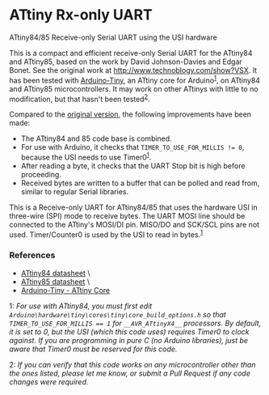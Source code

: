 # ATtiny Rx-only UART
ATtiny84/85 Receive-only Serial UART using the USI hardware

This is a compact and efficient receive-only Serial UART for the ATtiny84 and ATtiny85,
based on the work by David Johnson-Davies and Edgar Bonet. See the original work at 
http://www.technoblogy.com/show?VSX. It has been tested with [Arduino-Tiny](https://code.google.com/p/arduino-tiny/), 
an ATtiny core for Arduino<sup>[1](#timer)</sup>, on ATtiny84 and ATtiny85 microcontrollers. It may work on other ATtinys
with little to no modification, but that hasn't been tested<sup>[2](#untested)</sup>.

Compared to the [original version](http://www.technoblogy.com/show?VSX), the following improvements have been made:
- The ATtiny84 and 85 code base is combined.
- For use with Arduino, it checks that ```TIMER_TO_USE_FOR_MILLIS != 0```, because the USI needs to use Timer0<sup>[1](#timer)</sup>.
- After reading a byte, it checks that the UART Stop bit is high before proceeding.
- Received bytes are written to a buffer that can be polled and read from, similar to regular Serial libraries.

This is a Receive-only UART for ATtiny84/85 that uses the hardware USI in three-wire (SPI) 
mode to receive bytes. The UART MOSI line should be connected to the ATtiny's MOSI/DI pin. 
MISO/DO and SCK/SCL pins are not used. Timer/Counter0 is used by the USI to read in bytes.<sup>[1](#timer)</sup>

### References
- [ATtiny84 datasheet](http://www.atmel.com/Images/doc8006.pdf) \
- [ATtiny85 datasheet](http://www.atmel.com/images/atmel-2586-avr-8-bit-microcontroller-attiny25-attiny45-attiny85_datasheet.pdf) \
- [Arduino-Tiny - ATtiny Core](https://code.google.com/p/arduino-tiny/)

<a name="timer">1</a>: *For use with ATtiny84, you must first edit ```Arduino\hardware\tiny\cores\tiny\core_build_options.h``` 
so that ```TIMER_TO_USE_FOR_MILLIS == 1``` for ```__AVR_ATtinyX4__``` processors. By default, it is set to 0, but the USI
(which this code uses) requires Timer0 to clock against. If you are programming in pure C (no Arduino libraries),
just be aware that Timer0 must be reserved for this code.*

<a name="untested">2</a>: *If you can verify that this code works on any microcontroller other than the ones listed, 
please let me know, or submit a Pull Request if any code changes were required.*